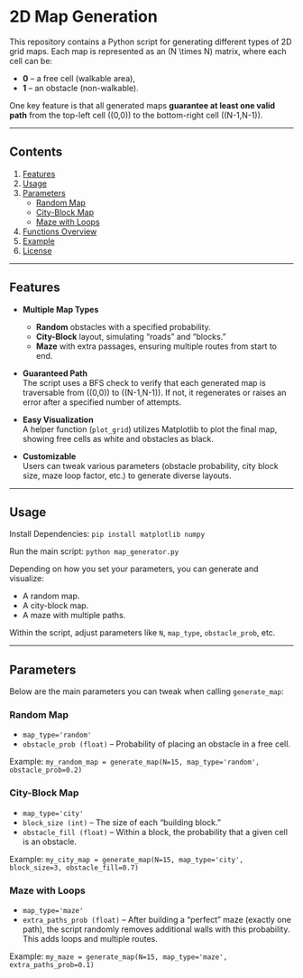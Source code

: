# 2D Map Generation

This repository contains a Python script for generating different types of 2D grid maps. Each map is represented as an \(N \times N\) matrix, where each cell can be:

- **0** – a free cell (walkable area),
- **1** – an obstacle (non-walkable).

One key feature is that all generated maps **guarantee at least one valid path** from the top-left cell \((0,0)\) to the bottom-right cell \((N-1,N-1)\).

---

## Contents

1. [Features](#features)   
2. [Usage](#usage)  
3. [Parameters](#parameters)  
   - [Random Map](#random-map)  
   - [City-Block Map](#city-block-map)  
   - [Maze with Loops](#maze-with-loops)  
4. [Functions Overview](#functions-overview)  
5. [Example](#example)  
6. [License](#license)

---

## Features

- **Multiple Map Types**  
  - **Random** obstacles with a specified probability.  
  - **City-Block** layout, simulating “roads” and “blocks.”  
  - **Maze** with extra passages, ensuring multiple routes from start to end.

- **Guaranteed Path**  
  The script uses a BFS check to verify that each generated map is traversable from \((0,0)\) to \((N-1,N-1)\). If not, it regenerates or raises an error after a specified number of attempts.

- **Easy Visualization**  
  A helper function (`plot_grid`) utilizes Matplotlib to plot the final map, showing free cells as white and obstacles as black.

- **Customizable**  
  Users can tweak various parameters (obstacle probability, city block size, maze loop factor, etc.) to generate diverse layouts.

---

## Usage

Install Dependencies:
`pip install matplotlib numpy`

Run the main script:
`python map_generator.py`

Depending on how you set your parameters, you can generate and visualize:
- A random map.
- A city-block map.
- A maze with multiple paths.

Within the script, adjust parameters like `N`, `map_type`, `obstacle_prob`, etc.

---

## Parameters

Below are the main parameters you can tweak when calling `generate_map`:

### Random Map
- `map_type='random'`
- `obstacle_prob (float)` – Probability of placing an obstacle in a free cell.

Example: `my_random_map = generate_map(N=15, map_type='random', obstacle_prob=0.2)`

### City-Block Map
- `map_type='city'`
- `block_size (int)` – The size of each “building block.”
- `obstacle_fill (float)` – Within a block, the probability that a given cell is an obstacle.

Example: `my_city_map = generate_map(N=15, map_type='city', block_size=3, obstacle_fill=0.7)`

### Maze with Loops
- `map_type='maze'`
- `extra_paths_prob (float)` – After building a “perfect” maze (exactly one path), the script randomly removes additional walls with this probability. This adds loops and multiple routes.

Example: `my_maze = generate_map(N=15, map_type='maze', extra_paths_prob=0.1)`
